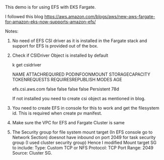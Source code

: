 This demo is for using EFS with EKS Fargate.

I followed this blog https://aws.amazon.com/blogs/aws/new-aws-fargate-for-amazon-eks-now-supports-amazon-efs/

Notes:

1) No need of EFS CSI driver as it is installed in the Fargate stack and support for EFS is provided out of the box.

2) Check if CSIDriver Object is installed by default

    k get csidriver
    
    NAME              ATTACHREQUIRED   PODINFOONMOUNT   STORAGECAPACITY   TOKENREQUESTS   REQUIRESREPUBLISH   MODES        AGE
    
    efs.csi.aws.com   false            false            false             <unset>         false               Persistent   78d

    If not installed you need to create csi object as mentioned in blog.

3) You need to create EFS in console for this to work and get the filesystem id. This is required when create pv manifest.
 
4) Make sure the VPC for EFS and Fargate Cluster is same

5) The Security group for file system mount target (In EFS console go to Network Section) doesnot have inbound on port 2049 for task security group (I used cluster security group)
    Hence I modified Mount target SG to include:
    Type: Custom TCP or NFS 
    Protocol: TCP
    Port Range: 2049
    Source: Cluster SG.
